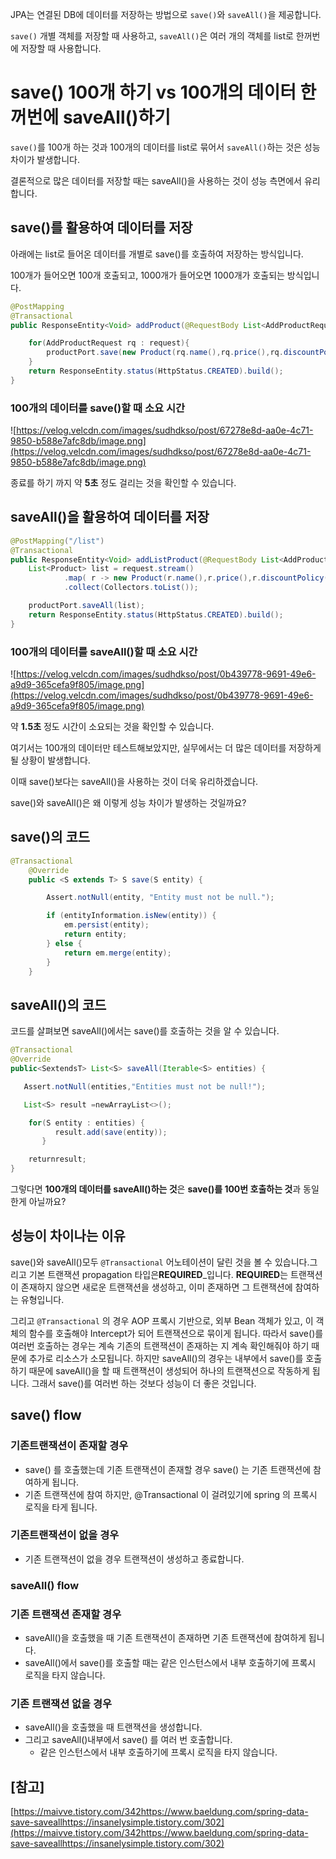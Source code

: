 JPA는 연결된 DB에 데이터를 저장하는 방법으로 `save()`와 `saveAll()`을 제공합니다.

`save()` 개별 객체를 저장할 때 사용하고, `saveAll()`은 여러 개의 객체를 list로 한꺼번에 저장할 때 사용합니다.

# **save() 100개 하기 vs 100개의 데이터 한꺼번에 saveAll()하기**

`save()`를 100개 하는 것과 100개의 데이터를 list로 묶어서 `saveAll()`하는 것은 성능 차이가 발생합니다.

결론적으로 많은 데이터를 저장할 때는 saveAll()을 사용하는 것이 성능 측면에서 유리합니다.

## save()를 활용하여 데이터를 저장

아래에는 list로 들어온 데이터를 개별로 save()를 호출하여 저장하는 방식입니다.

100개가 들어오면 100개 호출되고, 1000개가 들어오면 1000개가 호출되는 방식입니다.

```java
@PostMapping
@Transactional
public ResponseEntity<Void> addProduct(@RequestBody List<AddProductRequest> request) {

    for(AddProductRequest rq : request){
        productPort.save(new Product(rq.name(),rq.price(),rq.discountPolicy()));
    }
    return ResponseEntity.status(HttpStatus.CREATED).build();
}

```

### 100개의 데이터를 save()할 때 소요 시간

![https://velog.velcdn.com/images/sudhdkso/post/67278e8d-aa0e-4c71-9850-b588e7afc8db/image.png](https://velog.velcdn.com/images/sudhdkso/post/67278e8d-aa0e-4c71-9850-b588e7afc8db/image.png)

종료를 하기 까지 약 **5초** 정도 걸리는 것을 확인할 수 있습니다.

## saveAll()을 활용하여 데이터를 저장

```java
@PostMapping("/list")
@Transactional
public ResponseEntity<Void> addListProduct(@RequestBody List<AddProductRequest> request) {
    List<Product> list = request.stream()
            .map( r -> new Product(r.name(),r.price(),r.discountPolicy()))
            .collect(Collectors.toList());

    productPort.saveAll(list);
    return ResponseEntity.status(HttpStatus.CREATED).build();
}

```

### 100개의 데이터를 saveAll()할 때 소요 시간

![https://velog.velcdn.com/images/sudhdkso/post/0b439778-9691-49e6-a9d9-365cefa9f805/image.png](https://velog.velcdn.com/images/sudhdkso/post/0b439778-9691-49e6-a9d9-365cefa9f805/image.png)

약 **1.5초** 정도 시간이 소요되는 것을 확인할 수 있습니다.

여기서는 100개의 데이터만 테스트해보았지만, 실무에서는 더 많은 데이터를 저장하게 될 상황이 발생합니다.

이때 save()보다는 saveAll()을 사용하는 것이 더욱 유리하겠습니다.

save()와 saveAll()은 왜 이렇게 성능 차이가 발생하는 것일까요?

## save()의 코드

```java
@Transactional
	@Override
	public <S extends T> S save(S entity) {

		Assert.notNull(entity, "Entity must not be null.");

		if (entityInformation.isNew(entity)) {
			em.persist(entity);
			return entity;
		} else {
			return em.merge(entity);
		}
	}

```

## saveAll()의 코드

코드를 살펴보면 saveAll()에서는 save()를 호출하는 것을 알 수 있습니다.

```java
@Transactional
@Override
public<SextendsT> List<S> saveAll(Iterable<S> entities) {

   Assert.notNull(entities,"Entities must not be null!");

   List<S> result =newArrayList<>();

	for(S entity : entities) {
	      result.add(save(entity));
	   }

	returnresult;
}

```

그렇다면 **100개의 데이터를 saveAll()하는 것**은 **save()를 100번 호출하는 것**과 동일한게 아닐까요?

## 성능이 차이나는 이유

save()와 saveAll()모두 `@Transactional` 어노테이션이 달린 것을 볼 수 있습니다.그리고 기본 트랜잭션 propagation 타입은**REQUIRED**_입니다. **REQUIRED**는 트랜잭션이 존재하지 않으면 새로운 트랜잭션을 생성하고, 이미 존재하면 그 트랜잭션에 참여하는 유형입니다.

그리고 `@Transactional` 의 경우 AOP 프록시 기반으로, 외부 Bean 객체가 있고, 이 객체의 함수를 호출해야 Intercept가 되어 트랜잭션으로 묶이게 됩니다. 따라서 save()를 여러번 호출하는 경우는 계속 기존의 트랜잭션이 존재하는 지 계속 확인해줘야 하기 때문에 추가로 리소스가 소모됩니다. 하지만 saveAll()의 경우는 내부에서 save()를 호출하기 때문에 saveAll()을 할 때 트랜잭션이 생성되어 하나의 트랜잭션으로 작동하게 됩니다. 그래서 save()를 여러번 하는 것보다 성능이 더 좋은 것입니다.

## save() flow

### 기존트랜잭션이 존재할 경우

- save() 를 호출했는데 기존 트랜잭션이 존재할 경우 save() 는 기존 트랜잭션에 참여하게 됩니다.
- 기존 트랜잭션에 참여 하지만, @Transactional 이 걸려있기에 spring 의 프록시 로직을 타게 됩니다.

### 기존트랜잭션이 없을 경우

- 기존 트랜잭션이 없을 경우 트랜잭션이 생성하고 종료합니다.

### saveAll() flow

### 기존 트랜잭션 존재할 경우

- saveAll()을 호출했을 때 기존 트랜잭션이 존재하면 기존 트랜잭션에 참여하게 됩니다.
- saveAll()에서 save()를 호출할 때는 같은 인스턴스에서 내부 호출하기에 프록시 로직을 타지 않습니다.

### 기존 트랜잭션 없을 경우

- saveAll()을 호출했을 때 트랜잭션을 생성합니다.
- 그리고 saveAll()내부에서 save() 를 여러 번 호출합니다.
    - 같은 인스턴스에서 내부 호출하기에 프록시 로직을 타지 않습니다.

## [참고]

[https://maivve.tistory.com/342https://www.baeldung.com/spring-data-save-saveallhttps://insanelysimple.tistory.com/302](https://maivve.tistory.com/342https://www.baeldung.com/spring-data-save-saveallhttps://insanelysimple.tistory.com/302)